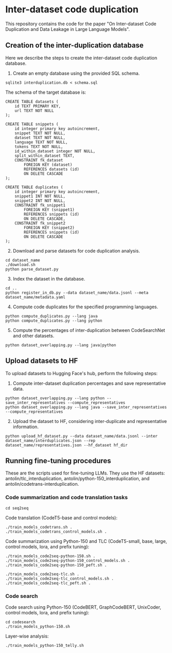 # Inter-dataset code duplication

This repository contains the code for the paper "On Inter-dataset Code Duplication 
and Data Leakage in Large Language Models".

## Creation of the inter-duplication database

Here we describe the steps to create the inter-dataset code duplication database.

1. Create an empty database using the provided SQL schema.
```shell
sqlite3 interduplication.db < schema.sql
```

The schema of the target database is:
```sqlite
CREATE TABLE datasets (
	id TEXT PRIMARY KEY,
	url TEXT NOT NULL
);

CREATE TABLE snippets (
	id integer primary key autoincrement,
	snippet TEXT NOT NULL,
	dataset TEXT NOT NULL,
	language TEXT NOT NULL,
	tokens TEXT NOT NULL,
	id_within_dataset integer NOT NULL,
	split_within_dataset TEXT,
	CONSTRAINT fk_dataset
        FOREIGN KEY (dataset)
        REFERENCES datasets (id)
        ON DELETE CASCADE
);

CREATE TABLE duplicates (
    id integer primary key autoincrement,
    snippet1 INT NOT NULL,
    snippet2 INT NOT NULL,
    CONSTRAINT fk_snippet1
        FOREIGN KEY (snippet1)
        REFERENCES snippets (id)
        ON DELETE CASCADE,
    CONSTRAINT fk_snippet2
        FOREIGN KEY (snippet2)
        REFERENCES snippets (id)
        ON DELETE CASCADE
);
```

2. Download and parse datasets for code duplication analysis.
```shell
cd dataset_name
./download.sh
python parse_dataset.py
```

3. Index the dataset in the database.
```shell
cd ..
python register_in_db.py --data dataset_name/data.jsonl --meta dataset_name/metadata.yaml
```

4. Compute code duplicates for the specified programming languages.
```shell
python compute_duplicates.py --lang java
python compute_duplicates.py --lang python
```

5. Compute the percentages of inter-duplication between CodeSearchNet and other datasets.
```shell
python dataset_overlapping.py --lang java|python
```

## Upload datasets to HF

To upload datasets to Hugging Face's hub, perform the following steps:

1. Compute inter-dataset duplication percentages and save representative data.
```shell
python dataset_overlapping.py --lang python --save_inter_representatives --compute_representatives
python dataset_overlapping.py --lang java --save_inter_representatives --compute_representatives
```

2. Upload the dataset to HF, considering inter-duplicate and representative information.
```shell
python upload_hf_dataset.py --data dataset_name/data.jsonl --inter dataset_name/interduplicates.json --rep dataset_name/representatives.json --hf_dataset hf_dir
```

## Running fine-tuning procedures

These are the scripts used for fine-tuning LLMs. They use the HF datasets: antolin/tlc_interduplication,
antolin/python-150_interduplication, and antolin/codetrans-interduplication.

### Code summarization and code translation tasks

```shell
cd seq2seq
```

Code translation (CodeT5-base and control models):
```shell
./train_models_codetrans.sh .
./train_models_codetrans_control_models.sh .
```

Code summarization using Python-150 and TLC (CodeT5-small, base, large, control models, lora, and prefix tuning):

```shell
./train_models_code2seq-python-150.sh .
./train_models_code2seq-python-150_control_models.sh .
./train_models_code2seq-python-150_peft.sh .

./train_models_code2seq-tlc.sh .
./train_models_code2seq-tlc_control_models.sh .
./train_models_code2seq-tlc_peft.sh .
```

### Code search

Code search using Python-150 (CodeBERT, GraphCodeBERT, UnixCoder, control models, lora, and prefix tuning):
```shell
cd codesearch
./train_models_python-150.sh 
```

Layer-wise analysis:
```shell
./train_models_python-150_telly.sh 
```
